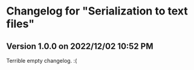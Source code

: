 # Changelog for "Serialization to text files"

## Version 1.0.0 on 2022/12/02 10:52 PM
Terrible empty changelog.
:(